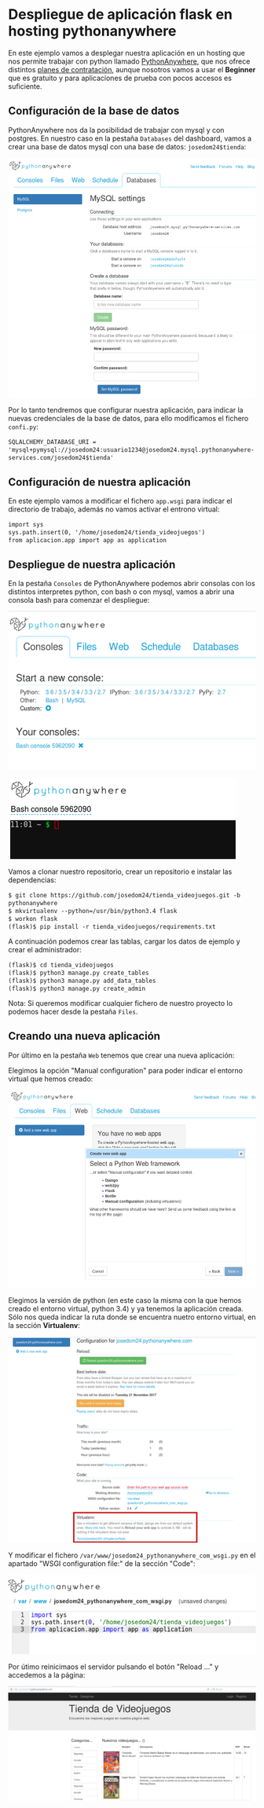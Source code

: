# Despliegue de aplicación flask en hosting pythonanywhere

En este ejemplo vamos a desplegar nuestra aplicación en un hosting que nos permite trabajar con python llamado [PythonAnywhere](https://www.pythonanywhere.com/), que nos ofrece distintos [planes de contratación](https://www.pythonanywhere.com/pricing/), aunque nosotros vamos a usar el **Beginner** que es gratuito y para aplicaciones de prueba con pocos accesos es suficiente.

## Configuración de la base de datos

PythonAnywhere nos da la posibilidad de trabajar con mysql y con postgres. En nuestro caso en la pestaña `Databases` del dashboard, vamos a crear una base de datos mysql con una base de datos: `josedom24$tienda`:

![bd](img/bd.png)

Por lo tanto tendremos que configurar nuestra aplicación, para indicar la nuevas credenciales de la base de datos, para ello modificamos el fichero `confi.py`:

	SQLALCHEMY_DATABASE_URI = 'mysql+pymysql://josedom24:usuario1234@josedom24.mysql.pythonanywhere-services.com/josedom24$tienda'

## Configuración de nuestra aplicación

En este ejemplo vamos a modificar el fichero `app.wsgi` para indicar el directorio de trabajo, además no vamos activar el entrono virtual:

	import sys
	sys.path.insert(0, '/home/josedom24/tienda_videojuegos')
	from aplicacion.app import app as application

## Despliegue de nuestra aplicación

En la pestaña `Consoles` de PythonAnywhere podemos abrir consolas con los distintos interpretes python, con bash o con mysql, vamos a abrir una consola bash para comenzar el despliegue:

![consoles](img/consoles.png)

![consoles2](img/consoles2.png)

Vamos a clonar nuestro repositorio, crear un repositorio e instalar las dependencias:

	$ git clone https://github.com/josedom24/tienda_videojuegos.git -b pythonanywhere
	$ mkvirtualenv --python=/usr/bin/python3.4 flask
	$ workon flask
	(flask)$ pip install -r tienda_videojuegos/requirements.txt

A continuación podemos crear las tablas, cargar los datos de ejemplo y crear el administrador:

	(flask)$ cd tienda_videojuegos
	(flask)$ python3 manage.py create_tables
	(flask)$ python3 manage.py add_data_tables
	(flask)$ python3 manage.py create_admin

Nota: Si queremos modificar cualquier fichero de nuestro proyecto lo podemos hacer desde la pestaña `Files`.

## Creando una nueva aplicación

Por último en la pestaña `Web` tenemos que crear una nueva aplicación:

Elegimos la opción "Manual configuration" para poder indicar el entorno virtual que hemos creado:

![web1](img/web1.png)

Elegimos la versión de python (en este caso la misma con la que hemos creado el entorno virtual, python 3.4) y ya tenemos la aplicación creada. Sólo nos queda indicar la ruta donde se encuentra nuetro entorno virtual, en la sección **Virtualenv**:

![web2](img/web2.png)

Y modificar el fichero ` /var/www/josedom24_pythonanywhere_com_wsgi.py
` en el apartado "WSGI configuration file:" de la sección "Code":

![web3](img/web3.png)

Por útimo reinicimaos el servidor pulsando el botón "Reload ..." y accedemos a la página:

![web4](img/web4.png)